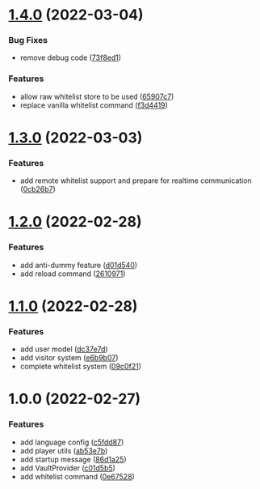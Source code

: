 # [1.4.0](https://github.com/loongwork/nextg-spigot/compare/v1.3.0...v1.4.0) (2022-03-04)


### Bug Fixes

* remove debug code ([73f8ed1](https://github.com/loongwork/nextg-spigot/commit/73f8ed1554bf9c8f169d8de4802a8ddc12cd8a7d))


### Features

* allow raw whitelist store to be used ([65907c7](https://github.com/loongwork/nextg-spigot/commit/65907c70ac2fcf9c4bbb42c5dfb2909470a73edc))
* replace vanilla whitelist command ([f3d4419](https://github.com/loongwork/nextg-spigot/commit/f3d441917b597488fc5719ab56173f5d934ea843))

# [1.3.0](https://github.com/loongwork/nextg-spigot/compare/v1.2.0...v1.3.0) (2022-03-03)


### Features

* add remote whitelist support and prepare for realtime communication ([0cb26b7](https://github.com/loongwork/nextg-spigot/commit/0cb26b7d1aafb7716996b0be0e6474bd564b16ef))

# [1.2.0](https://github.com/loongwork/nextg-spigot/compare/v1.1.0...v1.2.0) (2022-02-28)


### Features

* add anti-dummy feature ([d01d540](https://github.com/loongwork/nextg-spigot/commit/d01d5402f89bd36e50549e643d87d58fa5151da6))
* add reload command ([2610971](https://github.com/loongwork/nextg-spigot/commit/2610971534e1347bab43d8958828f823aa01066d))

# [1.1.0](https://github.com/loongwork/nextg-spigot/compare/v1.0.0...v1.1.0) (2022-02-28)


### Features

* add user model ([dc37e7d](https://github.com/loongwork/nextg-spigot/commit/dc37e7d60d676710f2e699ad87fbdbeea4564143))
* add visitor system ([e6b9b07](https://github.com/loongwork/nextg-spigot/commit/e6b9b078eea5c104df21293d4e3c8202d5f7594f))
* complete whitelist system ([09c0f21](https://github.com/loongwork/nextg-spigot/commit/09c0f21c0e3f40868227d8b466416fa9c24a9f45))

# 1.0.0 (2022-02-27)


### Features

* add language config ([c5fdd87](https://github.com/loongwork/nextg-spigot/commit/c5fdd87d9cb5b867b556a9c528ac0bec059d27a9))
* add player utils ([ab53e7b](https://github.com/loongwork/nextg-spigot/commit/ab53e7b6d0f008ca8af89b4d171fb9f62b2194c6))
* add startup message ([86d1a25](https://github.com/loongwork/nextg-spigot/commit/86d1a25c164d9682e59c07cd1c15650026d10f1f))
* add VaultProvider ([c01d5b5](https://github.com/loongwork/nextg-spigot/commit/c01d5b54ca58cf2e6dd8e2ec54e051291e541e27))
* add whitelist command ([0e67528](https://github.com/loongwork/nextg-spigot/commit/0e67528648ff730a32a66f36cbcb6d874e8e4702))
